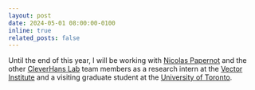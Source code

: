 ```yaml
---
layout: post
date: 2024-05-01 08:00:00-0100
inline: true
related_posts: false
---
```


Until the end of this year, I will be working with [Nicolas Papernot](https://www.papernot.fr/) and the other [CleverHans Lab](https://cleverhans-lab.github.io/) team members as a research intern at the [Vector Institute](https://vectorinstitute.ai/) and a visiting graduate student at the [University of Toronto](https://www.utoronto.ca/). 
